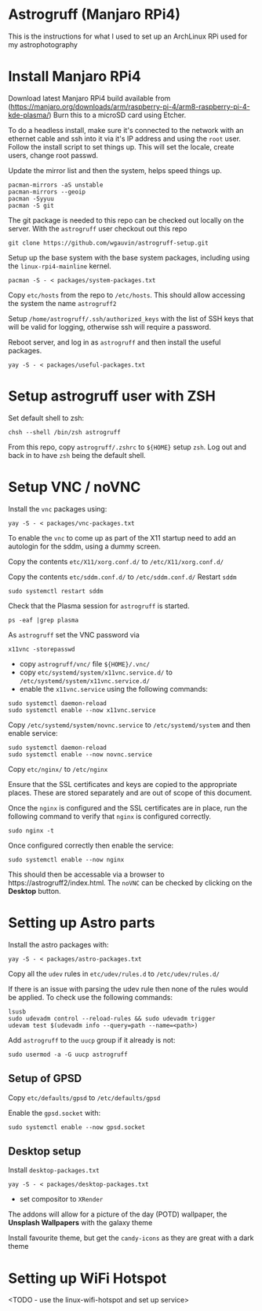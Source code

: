Astrogruff (Manjaro RPi4)
=========================

This is the instructions for what I used to set up an ArchLinux RPi used
for my astrophotography

# Install Manjaro RPi4

Download latest Manjaro RPi4 build available from (https://manjaro.org/downloads/arm/raspberry-pi-4/arm8-raspberry-pi-4-kde-plasma/)
Burn this to a microSD card using Etcher.

To do a headless install, make sure it's connected to the network with an ethernet cable and ssh into it via
it's IP address and using the `root` user. Follow the install script to set things up. This will set the locale,
create users, change root passwd.

Update the mirror list and then the system, helps speed things up.

```
pacman-mirrors -aS unstable
pacman-mirrors --geoip
pacman -Syyuu
pacman -S git
```

The git package is needed to this repo can be checked out locally on the
server. With the `astrogruff` user checkout out this repo

```
git clone https://github.com/wgauvin/astrogruff-setup.git
```

Setup up the base system with the base system packages, including
using the `linux-rpi4-mainline` kernel.

```
pacman -S - < packages/system-packages.txt
```

Copy `etc/hosts` from the repo to `/etc/hosts`. This should allow
accessing the system the name `astrogruff2`

Setup  `/home/astrogruff/.ssh/authorized_keys` with the list of SSH
keys that will be valid for logging, otherwise ssh will require a password.

Reboot server, and log in as `astrogruff` and then install
the useful packages.

```
yay -S - < packages/useful-packages.txt
```

# Setup astrogruff user with ZSH

Set default shell to zsh:

```
chsh --shell /bin/zsh astrogruff
```

From this repo, copy `astrogruff/.zshrc` to `${HOME}` setup `zsh`. Log out
and back in to have `zsh` being the default shell.

# Setup VNC / noVNC

Install the `vnc` packages using:

```
yay -S - < packages/vnc-packages.txt
```

To enable the `vnc` to come up as part of the X11 startup need to add
an autologin for the sddm, using a dummy screen.

Copy the contents `etc/X11/xorg.conf.d/` to `/etc/X11/xorg.conf.d/`

Copy the contents `etc/sddm.conf.d/` to `/etc/sddm.conf.d/`
Restart `sddm`

```
sudo systemctl restart sddm
```

Check that the Plasma session for `astrogruff` is started.

```
ps -eaf |grep plasma
```

As `astrogruff` set the VNC password via

```
x11vnc -storepasswd
```

* copy `astrogruff/vnc/` file `${HOME}/.vnc/`
* copy `etc/systemd/system/x11vnc.service.d/` to `/etc/systemd/system/x11vnc.service.d/`
* enable the `x11vnc.service` using the following commands:

```
sudo systemctl daemon-reload
sudo systemctl enable --now x11vnc.service
```

Copy `/etc/systemd/system/novnc.service` to `/etc/systemd/system` and then enable service:

```
sudo systemctl daemon-reload
sudo systemctl enable --now novnc.service
```

Copy `etc/nginx/` to `/etc/nginx`

Ensure that the SSL certificates and keys are copied to the appropriate
places. These are stored separately and are out of scope of this document.

Once the `nginx` is configured and the SSL certificates are in place, run
the following command to verify that `nginx` is configured correctly.

```
sudo nginx -t
```

Once configured correctly then enable the service:

```
sudo systemctl enable --now nginx
```

This should then be accessable via a browser to https://astrogruff2/index.html. The `noVNC` can be checked by clicking on the **Desktop** button.

# Setting up Astro parts

Install the astro packages with:

```
yay -S - < packages/astro-packages.txt
```

Copy all the `udev` rules in  `etc/udev/rules.d` to `/etc/udev/rules.d/`

If there is an issue with parsing the udev rule then none of the rules
would be applied. To check use the following commands:

```
lsusb
sudo udevadm control --reload-rules && sudo udevadm trigger
udevam test $(udevadm info --query=path --name=<path>)
```

Add `astrogruff` to the `uucp` group if it already is not:

```
sudo usermod -a -G uucp astrogruff
```

## Setup of GPSD

Copy `etc/defaults/gpsd` to `/etc/defaults/gpsd`

Enable the `gpsd.socket` with:

```
sudo systemctl enable --now gpsd.socket
```

## Desktop setup

Install `desktop-packages.txt`

```
yay -S - < packages/desktop-packages.txt
```

* set compositor to `XRender`

The addons will allow for a picture of the day (POTD) wallpaper, the **Unsplash Wallpapers** with
the galaxy theme

Install favourite theme, but get the `candy-icons` as they are great with a dark theme

# Setting up WiFi Hotspot

<TODO - use the linux-wifi-hotspot and set up service>
